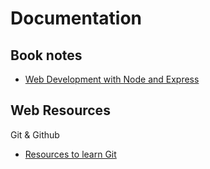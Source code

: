 # Documentation

## Book notes

* [Web Development with Node and Express][1]

## Web Resources

Git & Github
* [Resources to learn Git](http://try.github.io/)


<!--- Link --->
[1]: ./Web-Development-with-Node-and-Express/
